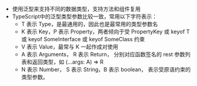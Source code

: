 * 使用泛型来支持不同的数据类型，支持方法和组件复用
* TypeScript中的泛型类型参数比较一致，常用以下字符表示：
  * T 表示 Type，是最通用的，因此也是最常用的类型参数名
  * K 表示 Key，P 表示 Property，两者倾向于受 PropertyKey 或 keyof T 或 keyof SomeInterface 或 keyof SomeClass 约束
  * V 表示 Value，最常与 K 一起作成对使用
  * A 表示 Arguments， R 表示 Return， 分别对应函数签名的 rest 参数列表和返回类型，如 (...args: A) => R
  * N 表示 Number， S 表示 String，B 表示 boolean， 表示受原语约束的类型参数。